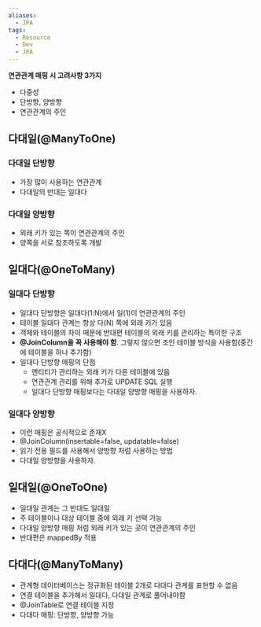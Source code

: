 ```yaml
---
aliases:
  - JPA
tags:
  - Resource
  - Dev
  - JPA
---
```




**연관관계 매핑 시 고려사항 3가지**
- 다중성
- 단방향, 양방향
- 연관관계의 주인
## 다대일(@ManyToOne)

### 다대일 단방향
- 가장 많이 사용하는 연관관계
- 다대일의 반대는 일대다
### 다대일 양방향
- 외래 키가 있는 쪽이 연관관계의 주인
- 양쪽을 서로 참조하도록 개발

## 일대다(@OneToMany)

### 일대다 단방향
- 일대다 단방향은 일대다(1:N)에서 일(1)이 연관관계의 주인
- 테이블 일대다 관계는 항상 다(N) 쪽에 외래 키가 있음
- 객체와 테이블의 차이 때문에 반대편 테이블의 외래 키를 관리하는 특이한 구조
- **@JoinColumn을 꼭 사용해야 함**. 그렇지 않으면 조인 테이블 방식을 사용함(중간에 테이블을 하나 추가함)
- 일대다 단방향 매핑의 단점
	- 엔티티가 관리하는 외래 키가 다른 테이블에 있음
	- 연관관계 관리를 위해 추가로 UPDATE SQL 실행
	- 일대다 단방향 매핑보다는 다대일 양방향 매핑을 사용하자.

### 일대다 양방향
- 이런 매핑은 공식적으로 존재X
- @JoinColumn(insertable=false, updatable=false)
- 읽기 전용 필드를 사용해서 양방향 처럼 사용하는 방법
- 다대일 양방향을 사용하자.

## 일대일(@OneToOne)

- 일대일 관계는 그 반대도 일대일
- 주 테이블이나 대상 테이블 중에 외래 키 선택 가능
- 다대일 양방향 매핑 처럼 외래 키가 있는 곳이 연관관계의 주인
- 반대편은 mappedBy 적용

## 다대다(@ManyToMany)

- 관계형 데이터베이스는 정규화된 테이블 2개로 다대다 관계를 표현할 수 없음
- 연결 테이블을 추가해서 일대다, 다대일 관계로 풀어내야함
- @JoinTable로 연결 테이블 지정
- 다대다 매핑: 단방향, 양방향 가능